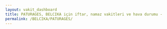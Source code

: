```yaml
---
layout: vakit_dashboard
title: PATURAGES, BELCIKA için iftar, namaz vakitleri ve hava durumu - ilçe/eyalet seç
permalink: /BELCIKA/PATURAGES/
---
```


<script type="text/javascript">
  var GLOBAL_COUNTRY = 'BELCIKA';
  var GLOBAL_CITY = 'PATURAGES';
  var GLOBAL_STATE = '';
  var lat = 72;
  var lon = 21;
</script>
